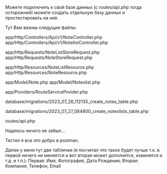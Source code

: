 Можете подключить к свой базе данных (с routes/api.php тогда осторожней) можете создать отдельную базу данных и простестировать на ней.

Тут Вам важны следущие файлы:

app/Http/Controllers/Api/v1/NoteController.php
app/Http/Controllers/Api/v1/NotelistController.php

app/Http/Requests/NoteListStoreRequest.php
app/Http/Requests/NoteStoreRequest.php

app/Http/Resources/NoteListResource.php
app/Http/Resources/NoteResource.php

app/Model/Note.php
app/Model/Noteslist.php

app/Providers/RouteServicePovider.php

database/migrations/2023_07_26_112135_create_notes_table.php

database/migrations/2023_07_27_084800_create_noteslists_table.php

routes/api.php

Надеюсь ничего не забыл...

Тестил я все это добро в postman.

Далее у меня тут две таблички (я посчитал что такое будет лучше т.к. в первой ничего не меняется а вот вторая может дополнятся, изменятся и т.д. и т.п.):
Первая: Имя, Фотография, Дата Рождения;
Вторая: Компания, Телефон, Email
